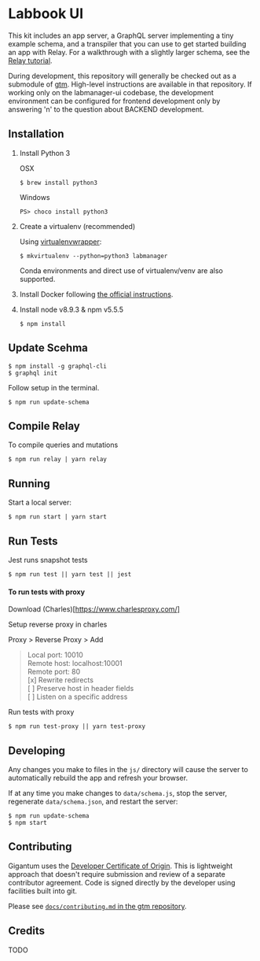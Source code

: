 # Labbook UI

This kit includes an app server, a GraphQL server implementing a tiny example
schema, and a transpiler that you can use to get started building an app with
Relay. For a walkthrough with a slightly larger schema, see the [Relay
tutorial](https://facebook.github.io/relay/docs/tutorial.html).

During development, this repository will generally be checked out as a
submodule of [gtm](https://github.com/gigantum/gtm). High-level instructions
are available in that repository. If working only on the labmanager-ui
codebase, the development environment can be configured for frontend
development only by answering 'n' to the question about BACKEND development.

## Installation

1. Install Python 3

   OSX
   ```
   $ brew install python3
   ```

   Windows
   ```
   PS> choco install python3
   ```

2. Create a virtualenv (recommended)

   Using [virtualenvwrapper](https://virtualenvwrapper.readthedocs.io/en/latest/):

   ```
   $ mkvirtualenv --python=python3 labmanager
   ```

   Conda environments and direct use of virtualenv/venv are also supported.

3. Install Docker following [the official instructions](https://docs.docker.com/install/).

4. Install node v8.9.3 & npm v5.5.5

   ```
   $ npm install
   ```

## Update Scehma

```
$ npm install -g graphql-cli
$ graphql init
```

Follow setup in the terminal.

```
$ npm run update-schema
```

## Compile Relay

To compile queries and mutations

```
$ npm run relay | yarn relay
```

## Running

Start a local server:

```
$ npm run start | yarn start
```


## Run Tests
Jest runs snapshot tests
```
$ npm run test || yarn test || jest
```

#### To run tests with proxy

Download (Charles)[https://www.charlesproxy.com/]

Setup reverse proxy in charles

Proxy > Reverse Proxy > Add
> Local port: 10010  
> Remote host: localhost:10001  
> Remote port: 80   
> [x] Rewrite redirects  
> [ ] Preserve host in header fields  
> [ ] Listen on a specific address

Run tests with proxy
```
$ npm run test-proxy || yarn test-proxy
```


## Developing

Any changes you make to files in the `js/` directory will cause the server to
automatically rebuild the app and refresh your browser.

If at any time you make changes to `data/schema.js`, stop the server,
regenerate `data/schema.json`, and restart the server:

```
$ npm run update-schema
$ npm start
```

## Contributing

Gigantum uses the [Developer Certificate of Origin](https://developercertificate.org/). 
This is lightweight approach that doesn't require submission and review of a
separate contributor agreement.  Code is signed directly by the developer using
facilities built into git.

Please see [`docs/contributing.md`  in the gtm
repository](https://github.com/gigantum/gtm/tree/integration/docs/contributing.md).

## Credits

TODO
